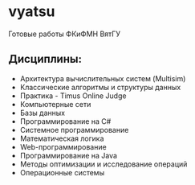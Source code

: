 # vyatsu
Готовые работы ФКиФМН ВятГУ

## Дисциплины:
- Архитектура вычислительных систем (Multisim)
- Классические алгоритмы и структуры данных
- Практика - Timus Online Judge
- Компьютерные сети
- Базы данных
- Программирование на C#
- Системное программирование
- Математическая логика
- Web-программирование
- Программирование на Java
- Методы оптимизации и исследование операций
- Операционные системы
